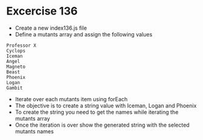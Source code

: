 # Excercise 136

* Create a new index136.js file
* Define a mutants array and assign the following values

```
Professor X
Cyclops
Iceman
Angel
Magneto
Beast
Phoenix
Logan
Gambit
```

* Iterate over each mutants item using forEach
* The objective is to create a string value with Iceman, Logan and Phoenix
* To create the string you need to get the names while iterating the mutants array
* Once the iteration is over show the generated string with the selected mutants names

